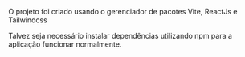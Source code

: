 O projeto foi criado usando o gerenciador de pacotes Vite, ReactJs e Tailwindcss

Talvez seja necessário instalar dependências utilizando npm para a aplicação funcionar normalmente.
